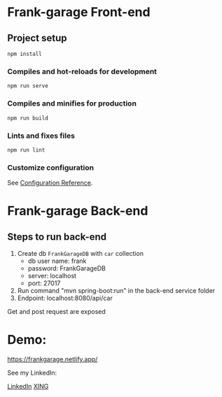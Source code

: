 # Frank-garage Front-end
## Project setup
```
npm install
```

### Compiles and hot-reloads for development
```
npm run serve
```

### Compiles and minifies for production
```
npm run build
```

### Lints and fixes files
```
npm run lint
```

### Customize configuration
See [Configuration Reference](https://cli.vuejs.org/config/).

# Frank-garage Back-end

## Steps to run back-end

1. Create db `FrankGarageDB` with `car` collection 
   - db user name: frank
   - password: FrankGarageDB
   - server: localhost
   - port: 27017
2. Run command "mvn spring-boot:run" in the back-end service folder 
3. Endpoint: localhost:8080/api/car

Get and post request are exposed

# Demo:

https://frankgarage.netlify.app/

See my LinkedIn:

[LinkedIn](https://www.linkedin.com/in/waseemsaleem1/)  [XING](https://www.xing.com/profile/Muhammad_Waseem26/cv)  

